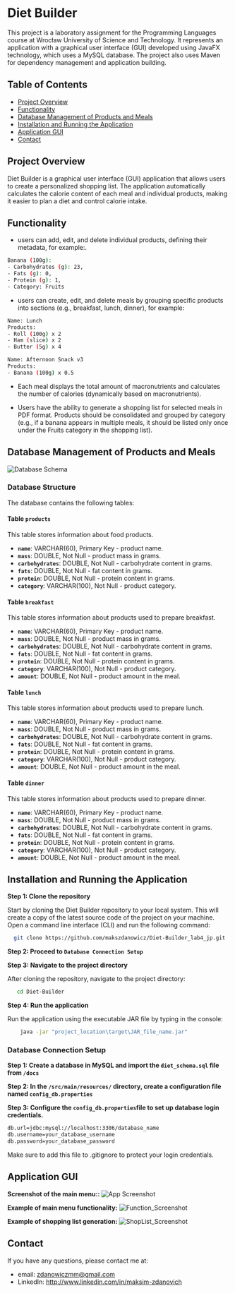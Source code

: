 #  Diet Builder
This project is a laboratory assignment for the Programming Languages course at Wrocław University of Science and Technology. It represents an application with a graphical user interface (GUI) developed using JavaFX technology, which uses a MySQL database. The project also uses Maven for dependency management and application building.

## Table of Contents

 - [Project Overview](#project-overview)
 - [Functionality](#functionality)
 - [Database Management of Products and Meals](#database-management-of-products-and-meals)
 - [Installation and Running the Application](#installation-and-running-the-application)
 - [Application GUI](#application-gui)
 - [Contact](#contact)

## Project Overview
Diet Builder is a graphical user interface (GUI) application that allows users to create a personalized shopping list. The application automatically calculates the calorie content of each meal and individual products, making it easier to plan a diet and control calorie intake.

## Functionality
- users can add, edit, and delete individual products, defining their metadata, for example:.
```bash
Banana (100g):
- Carbohydrates (g): 23,
- Fats (g): 0,
- Protein (g): 1,
- Category: Fruits

```
- users can create, edit, and delete meals by grouping specific products into sections (e.g., breakfast, lunch, dinner), for example:
```bash
Name: Lunch
Products:
- Roll (100g) x 2
- Ham (slice) x 2
- Butter (5g) x 4

Name: Afternoon Snack v3
Products:
- Banana (100g) x 0.5

```
- Each meal displays the total amount of macronutrients and calculates the number of calories (dynamically based on macronutrients).

- Users have the ability to generate a shopping list for selected meals in PDF format. Products should be consolidated and grouped by category (e.g., if a banana appears in multiple meals, it should be listed only once under the Fruits category in the shopping list). 

## Database Management of Products and Meals

![Database Schema](docs/db_schema.png)

### Database Structure

The database contains the following tables:

#### Table `products`
This table stores information about food products.

- **`name`**: VARCHAR(60), Primary Key - product name.
- **`mass`**: DOUBLE, Not Null - product mass in grams.
- **`carbohydrates`**: DOUBLE, Not Null - carbohydrate content in grams.
- **`fats`**: DOUBLE, Not Null - fat content in grams.
- **`protein`**: DOUBLE, Not Null - protein content in grams.
- **`category`**: VARCHAR(100), Not Null - product category.

#### Table `breakfast`
This table stores information about products used to prepare breakfast.

- **`name`**: VARCHAR(60), Primary Key - product name.
- **`mass`**: DOUBLE, Not Null - product mass in grams.
- **`carbohydrates`**: DOUBLE, Not Null - carbohydrate content in grams.
- **`fats`**: DOUBLE, Not Null - fat content in grams.
- **`protein`**: DOUBLE, Not Null - protein content in grams.
- **`category`**: VARCHAR(100), Not Null - product category.
- **`amount`**: DOUBLE, Not Null - product amount in the meal.

#### Table `lunch`
This table stores information about products used to prepare lunch.

- **`name`**: VARCHAR(60), Primary Key - product name.
- **`mass`**: DOUBLE, Not Null - product mass in grams.
- **`carbohydrates`**: DOUBLE, Not Null - carbohydrate content in grams.
- **`fats`**: DOUBLE, Not Null - fat content in grams.
- **`protein`**: DOUBLE, Not Null - protein content in grams.
- **`category`**: VARCHAR(100), Not Null - product category.
- **`amount`**: DOUBLE, Not Null - product amount in the meal.

#### Table `dinner`
This table stores information about products used to prepare dinner.

- **`name`**: VARCHAR(60), Primary Key - product name.
- **`mass`**: DOUBLE, Not Null - product mass in grams.
- **`carbohydrates`**: DOUBLE, Not Null - carbohydrate content in grams.
- **`fats`**: DOUBLE, Not Null - fat content in grams.
- **`protein`**: DOUBLE, Not Null - protein content in grams.
- **`category`**: VARCHAR(100), Not Null - product category.
- **`amount`**: DOUBLE, Not Null - product amount in the meal.

## Installation and Running the Application

**Step 1: Clone the repository**
    
Start by cloning the Diet Builder repository to your local system. This will create a copy of the latest source code of the project on your machine. Open a command line interface (CLI) and run the following command:

```bash
  git clone https://github.com/makszdanowicz/Diet-Builder_lab4_jp.git
```

**Step 2: Proceed to  `Database Connection Setup`**

**Step 3: Navigate to the project directory**

After cloning the repository, navigate to the project directory:

```bash
   cd Diet-Builder
```
**Step 4: Run the application**

Run the application using the executable JAR file by typing in the console:
```bash
    java -jar "project_location\target\JAR_file_name.jar"
```

### Database Connection Setup

**Step 1: Create a database in MySQL and import the `diet_schema.sql` file from `/docs`**

**Step 2: In the `/src/main/resources/` directory, create a configuration file named `config_db.properties`**


**Step 3: Configure the `config_db.properties`file to set up database login credentials.**

```bash
db.url=jdbc:mysql://localhost:3306/database_name
db.username=your_database_username
db.password=your_database_password
```

Make sure to add this file to .gitignore to protect your login credentials.


## Application GUI
**Screenshot of the main menu::**
![App Screenshot](docs/menu_screenshoot.png)

**Example of main menu functionality:**
![Function_Screenshot](docs/productmenu_function.png)

**Example of shopping list generation:**
![ShopList_Screenshot](docs/shoplist.png)


## Contact

If you have any questions, please contact me at:

- email: zdanowiczmm@gmail.com
- LinkedIn: http://www.linkedin.com/in/maksim-zdanovich

